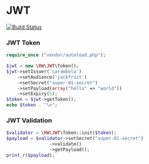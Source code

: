 # JWT
[![Build Status](https://travis-ci.org/revenuewire/jwt.svg?branch=master)](https://travis-ci.org/revenuewire/jwt)

### JWT Token
```php
require_once ("vendor/autoload.php");

$jwt = new \RW\JWT\Token();
$jwt->setIssuer('carambola')
    ->setAudience('jackfruit')
    ->setSecret("super-01-secret")
    ->setPayload(array("hello" => "world"))
    ->setExpiry(5);
$token = $jwt->getToken();
echo $token . "\n";
```

### JWT Validation
```php
$validator = \RW\JWT\Token::init($token);
$payload = $validator->setSecret("super-01-secret")
                ->validate()
                ->getPayload();
print_r($payload);
```